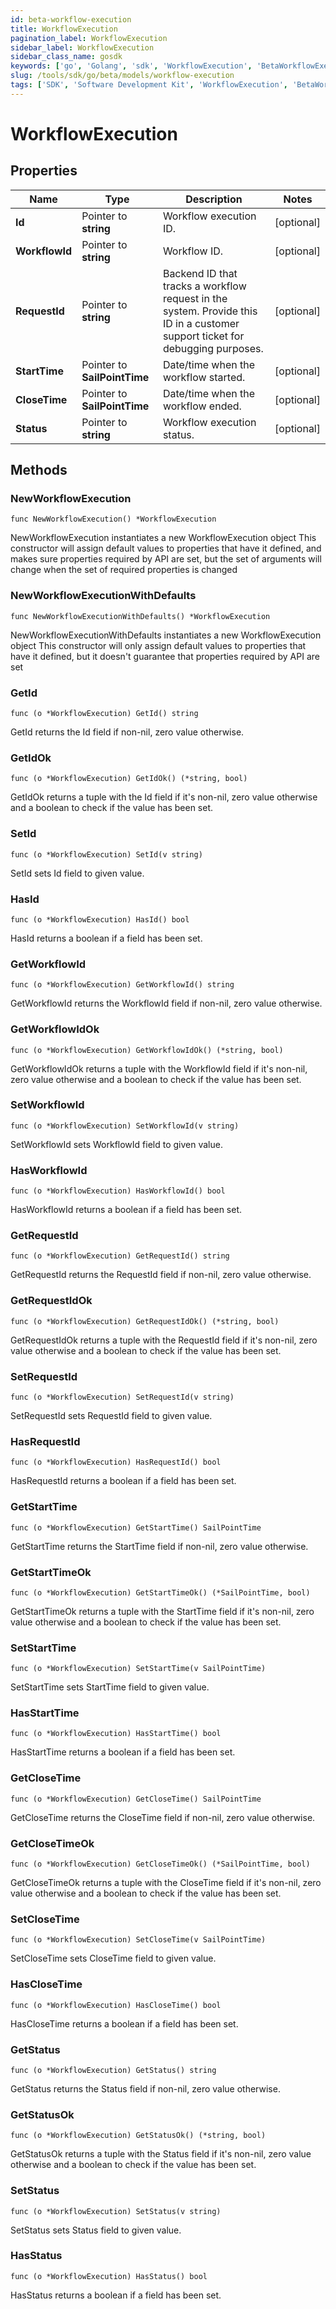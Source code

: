 ```yaml
---
id: beta-workflow-execution
title: WorkflowExecution
pagination_label: WorkflowExecution
sidebar_label: WorkflowExecution
sidebar_class_name: gosdk
keywords: ['go', 'Golang', 'sdk', 'WorkflowExecution', 'BetaWorkflowExecution'] 
slug: /tools/sdk/go/beta/models/workflow-execution
tags: ['SDK', 'Software Development Kit', 'WorkflowExecution', 'BetaWorkflowExecution']
---
```


# WorkflowExecution

## Properties

Name | Type | Description | Notes
------------ | ------------- | ------------- | -------------
**Id** | Pointer to **string** | Workflow execution ID. | [optional] 
**WorkflowId** | Pointer to **string** | Workflow ID. | [optional] 
**RequestId** | Pointer to **string** | Backend ID that tracks a workflow request in the system. Provide this ID in a customer support ticket for debugging purposes. | [optional] 
**StartTime** | Pointer to **SailPointTime** | Date/time when the workflow started. | [optional] 
**CloseTime** | Pointer to **SailPointTime** | Date/time when the workflow ended. | [optional] 
**Status** | Pointer to **string** | Workflow execution status. | [optional] 

## Methods

### NewWorkflowExecution

`func NewWorkflowExecution() *WorkflowExecution`

NewWorkflowExecution instantiates a new WorkflowExecution object
This constructor will assign default values to properties that have it defined,
and makes sure properties required by API are set, but the set of arguments
will change when the set of required properties is changed

### NewWorkflowExecutionWithDefaults

`func NewWorkflowExecutionWithDefaults() *WorkflowExecution`

NewWorkflowExecutionWithDefaults instantiates a new WorkflowExecution object
This constructor will only assign default values to properties that have it defined,
but it doesn't guarantee that properties required by API are set

### GetId

`func (o *WorkflowExecution) GetId() string`

GetId returns the Id field if non-nil, zero value otherwise.

### GetIdOk

`func (o *WorkflowExecution) GetIdOk() (*string, bool)`

GetIdOk returns a tuple with the Id field if it's non-nil, zero value otherwise
and a boolean to check if the value has been set.

### SetId

`func (o *WorkflowExecution) SetId(v string)`

SetId sets Id field to given value.

### HasId

`func (o *WorkflowExecution) HasId() bool`

HasId returns a boolean if a field has been set.

### GetWorkflowId

`func (o *WorkflowExecution) GetWorkflowId() string`

GetWorkflowId returns the WorkflowId field if non-nil, zero value otherwise.

### GetWorkflowIdOk

`func (o *WorkflowExecution) GetWorkflowIdOk() (*string, bool)`

GetWorkflowIdOk returns a tuple with the WorkflowId field if it's non-nil, zero value otherwise
and a boolean to check if the value has been set.

### SetWorkflowId

`func (o *WorkflowExecution) SetWorkflowId(v string)`

SetWorkflowId sets WorkflowId field to given value.

### HasWorkflowId

`func (o *WorkflowExecution) HasWorkflowId() bool`

HasWorkflowId returns a boolean if a field has been set.

### GetRequestId

`func (o *WorkflowExecution) GetRequestId() string`

GetRequestId returns the RequestId field if non-nil, zero value otherwise.

### GetRequestIdOk

`func (o *WorkflowExecution) GetRequestIdOk() (*string, bool)`

GetRequestIdOk returns a tuple with the RequestId field if it's non-nil, zero value otherwise
and a boolean to check if the value has been set.

### SetRequestId

`func (o *WorkflowExecution) SetRequestId(v string)`

SetRequestId sets RequestId field to given value.

### HasRequestId

`func (o *WorkflowExecution) HasRequestId() bool`

HasRequestId returns a boolean if a field has been set.

### GetStartTime

`func (o *WorkflowExecution) GetStartTime() SailPointTime`

GetStartTime returns the StartTime field if non-nil, zero value otherwise.

### GetStartTimeOk

`func (o *WorkflowExecution) GetStartTimeOk() (*SailPointTime, bool)`

GetStartTimeOk returns a tuple with the StartTime field if it's non-nil, zero value otherwise
and a boolean to check if the value has been set.

### SetStartTime

`func (o *WorkflowExecution) SetStartTime(v SailPointTime)`

SetStartTime sets StartTime field to given value.

### HasStartTime

`func (o *WorkflowExecution) HasStartTime() bool`

HasStartTime returns a boolean if a field has been set.

### GetCloseTime

`func (o *WorkflowExecution) GetCloseTime() SailPointTime`

GetCloseTime returns the CloseTime field if non-nil, zero value otherwise.

### GetCloseTimeOk

`func (o *WorkflowExecution) GetCloseTimeOk() (*SailPointTime, bool)`

GetCloseTimeOk returns a tuple with the CloseTime field if it's non-nil, zero value otherwise
and a boolean to check if the value has been set.

### SetCloseTime

`func (o *WorkflowExecution) SetCloseTime(v SailPointTime)`

SetCloseTime sets CloseTime field to given value.

### HasCloseTime

`func (o *WorkflowExecution) HasCloseTime() bool`

HasCloseTime returns a boolean if a field has been set.

### GetStatus

`func (o *WorkflowExecution) GetStatus() string`

GetStatus returns the Status field if non-nil, zero value otherwise.

### GetStatusOk

`func (o *WorkflowExecution) GetStatusOk() (*string, bool)`

GetStatusOk returns a tuple with the Status field if it's non-nil, zero value otherwise
and a boolean to check if the value has been set.

### SetStatus

`func (o *WorkflowExecution) SetStatus(v string)`

SetStatus sets Status field to given value.

### HasStatus

`func (o *WorkflowExecution) HasStatus() bool`

HasStatus returns a boolean if a field has been set.


